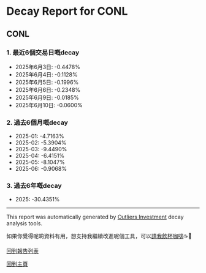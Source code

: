 # Decay Report for CONL

## CONL

### 1. 最近6個交易日嘅decay

- 2025年6月3日: -0.4478%
- 2025年6月4日: -0.1128%
- 2025年6月5日: -0.1996%
- 2025年6月6日: -0.2348%
- 2025年6月9日: -0.0185%
- 2025年6月10日: -0.0600%

### 2. 過去6個月嘅decay

- 2025-01: -4.7163%
- 2025-02: -5.3904%
- 2025-03: -9.4490%
- 2025-04: -6.4151%
- 2025-05: -8.1047%
- 2025-06: -0.9068%

### 3. 過去6年嘅decay

- 2025: -30.4351%

------------------------------
This report was automatically generated by [Outliers Investment](https://outliersecon.github.io/Outliers-Investment/) decay analysis tools.

如果你覺得呢啲資料有用，想支持我繼續改進呢個工具，可以[請我飲杯咖啡](https://buymeacoffee.com/outliersecon)☕🙏

[回到報告列表](https://outliersecon.github.io/Outliers-Investment/reports/reports_public)

[回到主頁](https://outliersecon.github.io/Outliers-Investment/)